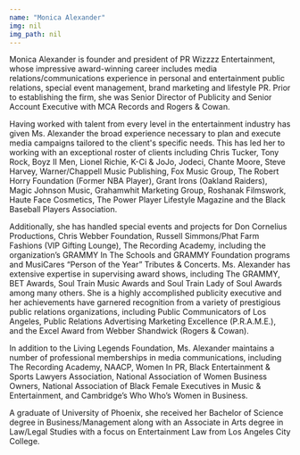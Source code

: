```yaml
---
name: "Monica Alexander"
img: nil
img_path: nil
---
```


Monica Alexander is founder and president of PR Wizzzz Entertainment, whose
impressive award-winning career includes media relations/communications
experience in personal and entertainment public relations, special event
management, brand marketing and lifestyle PR. Prior to establishing the firm, she
was Senior Director of Publicity and Senior Account Executive with MCA
Records and Rogers &amp; Cowan.

Having worked with talent from every level in the entertainment industry has
given Ms. Alexander the broad experience necessary to plan and execute media
campaigns tailored to the client&#39;s specific needs. This has led her to working with
an exceptional roster of clients including Chris Tucker, Tony Rock, Boyz II Men,
Lionel Richie, K-Ci &amp; JoJo, Jodeci, Chante Moore, Steve Harvey,
Warner/Chappell Music Publishing, Fox Music Group, The Robert Horry
Foundation (Former NBA Player), Grant Irons (Oakland Raiders), Magic Johnson
Music, Grahamwhit Marketing Group, Roshanak Filmswork, Haute Face
Cosmetics, The Power Player Lifestyle Magazine and the Black Baseball Players
Association.

Additionally, she has handled special events and projects for Don Cornelius
Productions, Chris Webber Foundation, Russell Simmons/Phat Farm Fashions
(VIP Gifting Lounge), The Recording Academy, including the organization’s
GRAMMY In The Schools and GRAMMY Foundation programs and MusiCares
“Person of the Year” Tributes &amp; Concerts. Ms. Alexander has extensive expertise
in supervising award shows, including The GRAMMY, BET Awards, Soul Train
Music Awards and Soul Train Lady of Soul Awards among many others.
She is a highly accomplished publicity executive and her achievements have
garnered recognition from a variety of prestigious public relations organizations,
including Public Communicators of Los Angeles, Public Relations Advertising
Marketing Excellence (P.R.A.M.E.), and the Excel Award from Webber
Shandwick (Rogers &amp; Cowan).

In addition to the Living Legends Foundation, Ms. Alexander maintains a
number of professional memberships in media communications, including The
Recording Academy, NAACP, Women In PR, Black Entertainment &amp; Sports
Lawyers Association, National Association of Women Business Owners, National
Association of Black Female Executives in Music &amp; Entertainment, and
Cambridge’s Who Who’s Women in Business.

A graduate of University of Phoenix, she received her Bachelor of Science
degree in Business/Management along with an Associate in Arts degree in
Law/Legal Studies with a focus on Entertainment Law from Los Angeles City
College.
